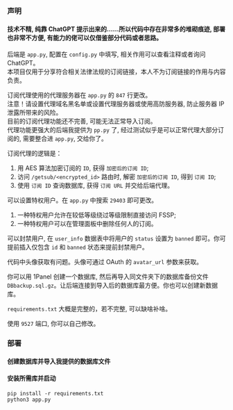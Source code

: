 ### 声明
#### 技术不精, 纯靠 ChatGPT 提示出来的……所以代码中存在非常多的堆砌痕迹, 部署也非常不方便, 有能力的佬可以仅借鉴部分代码或者思路。  
后端是 `app.py`, 配置在 `config.py` 中填写, 相关作用可以查看注释或者询问 ChatGPT。  
本项目仅用于分享符合相关法律法规的订阅链接，本人不为订阅链接的作用与内容负责。


订阅代理使用的代理服务器在 `app.py` 的 `847` 行更改。  
注意！请设置代理域名黑名单或设置代理服务器或使用高防服务器, 防止服务器 IP 泄露所带来的风险。  
目前的订阅代理功能还不完善, 可能无法正常导入订阅。  
代理功能更强大的后端我提供为 `pp.py` 了, 经过测试似乎是可以正常代理大部分订阅的, 需要整合进 `app.py`, 交给你了。  


订阅代理的逻辑是：
1. 用 AES 算法加密订阅的 `ID`, 获得 `加密后的订阅 ID`;
2. 访问 `/getsub/<encrypted_id>` 路由时, 解密 `加密后的订阅 ID`, 得到 `订阅 ID`;
3. 使用 `订阅 ID` 查询数据库, 获得 `订阅 URL` 并交给后端代理。


可以设置特权用户。在 `app.py` 中搜索 `29403` 即可更改。
1. 一种特权用户允许在较低等级绕过等级限制直接访问 FSSP;
2. 一种特权用户可以在管理面板中删除任何人的订阅。

可以封禁用户, 在 `user_info` 数据表中将用户的 `status` 设置为 `banned` 即可。你可提前插入仅包含 `id` 和 `banned` 状态来提前封禁用户。  


代码中头像获取有问题。头像可通过 OAuth 的 `avatar_url` 参数来获取。  


你可以用 1Panel 创建一个数据库, 然后再导入同文件夹下的数据库备份文件 `DBbackup.sql.gz`。让后端连接到导入后的数据库最方便。你也可以创建新数据库。  


`requirements.txt` 大概是完整的，若不完整, 可以缺啥补啥。  


使用 `9527` 端口, 你可以自己修改。  


### 部署
#### 创建数据库并导入我提供的数据库文件
#### 安装所需库并启动
```
pip install -r requirements.txt
python3 app.py
```
